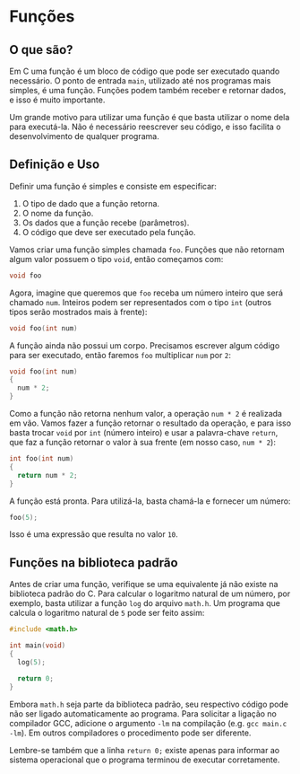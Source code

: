 # Funções

## O que são?

Em C uma função é um bloco de código que pode ser executado quando necessário. O
ponto de entrada `main`, utilizado até nos programas mais simples, é uma função.
Funções podem também receber e retornar dados, e isso é muito importante.

Um grande motivo para utilizar uma função é que basta utilizar o nome dela para
executá-la. Não é necessário reescrever seu código, e isso facilita o
desenvolvimento de qualquer programa.

## Definição e Uso

Definir uma função é simples e consiste em especificar:

1. O tipo de dado que a função retorna.
1. O nome da função.
1. Os dados que a função recebe (parâmetros).
1. O código que deve ser executado pela função.

Vamos criar uma função simples chamada `foo`. Funções que não retornam algum
valor possuem o tipo `void`, então começamos com:

```c
void foo
```

Agora, imagine que queremos que `foo` receba um número inteiro que será chamado
`num`. Inteiros podem ser representados com o tipo `int` (outros tipos serão
mostrados mais à frente):

```c
void foo(int num)
```

A função ainda não possui um corpo. Precisamos escrever algum código para ser
executado, então faremos `foo` multiplicar `num` por `2`:

```c
void foo(int num)
{
  num * 2;
}
```

Como a função não retorna nenhum valor, a operação `num * 2` é realizada em vão.
Vamos fazer a função retornar o resultado da operação, e para isso basta trocar
`void` por `int` (número inteiro) e usar a palavra-chave `return`, que faz a
função retornar o valor à sua frente (em nosso caso, `num * 2`):

```c
int foo(int num)
{
  return num * 2;
}
```

A função está pronta. Para utilizá-la, basta chamá-la e fornecer um número:

```c
foo(5);
```

Isso é uma expressão que resulta no valor `10`.

## Funções na biblioteca padrão

Antes de criar uma função, verifique se uma equivalente já não existe na
biblioteca padrão do C. Para calcular o logaritmo natural de um número, por
exemplo, basta utilizar a função `log` do arquivo `math.h`. Um programa que
calcula o logaritmo natural de `5` pode ser feito assim:

```c
#include <math.h>

int main(void)
{
  log(5);

  return 0;
}
```

Embora `math.h` seja parte da biblioteca padrão, seu respectivo código pode não
ser ligado automaticamente ao programa. Para solicitar a ligação no compilador
GCC, adicione o argumento `-lm` na compilação (e.g. `gcc main.c -lm`). Em outros
compiladores o procedimento pode ser diferente.

Lembre-se também que a linha `return 0;` existe apenas para informar ao sistema
operacional que o programa terminou de executar corretamente.
